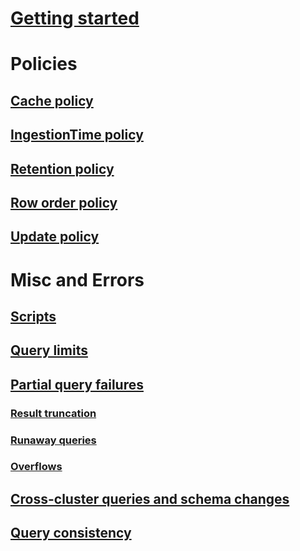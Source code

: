 # [Getting started](index.md)















# Policies
## [Cache policy](cachepolicy.md)

## [IngestionTime policy](ingestiontimepolicy.md)

## [Retention policy](retentionpolicy.md)

## [Row order policy](roworderpolicy.md)



## [Update policy](updatepolicy.md)
# Misc and Errors
## [Scripts](scripts.md)
## [Query limits](querylimits.md)
## [Partial query failures](partialqueryfailures.md)
### [Result truncation](resulttruncation.md)
### [Runaway queries](runawayqueries.md)
### [Overflows](overflow.md)
## [Cross-cluster queries and schema changes](crossclusterandschemachanges.md)
## [Query consistency](queryconsistency.md)